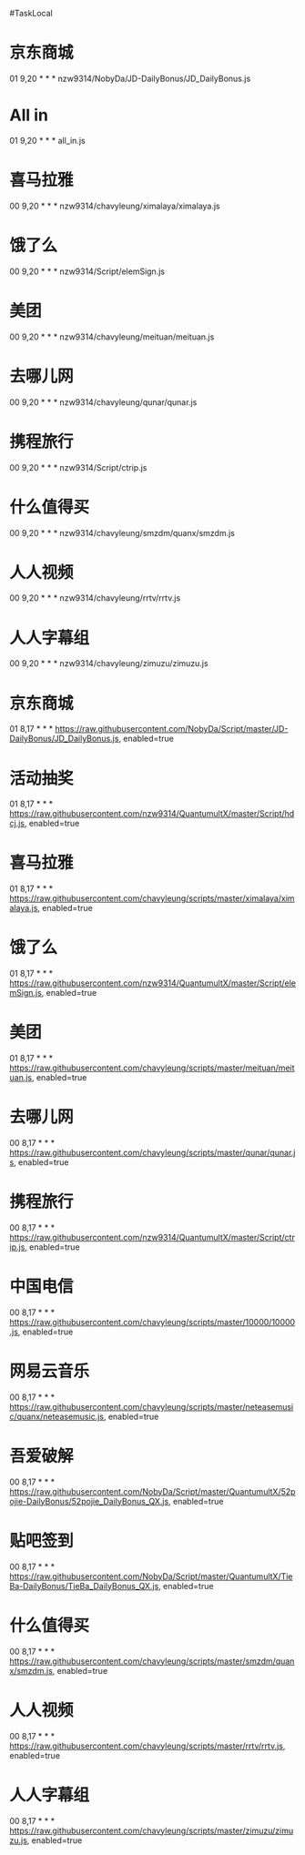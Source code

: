 
#TaskLocal

# 京东商城
01 9,20 * * * nzw9314/NobyDa/JD-DailyBonus/JD_DailyBonus.js
# All in
01 9,20 * * * all_in.js
# 喜马拉雅
00 9,20 * * * nzw9314/chavyleung/ximalaya/ximalaya.js
# 饿了么
00 9,20 * * * nzw9314/Script/elemSign.js
# 美团
00 9,20 * * * nzw9314/chavyleung/meituan/meituan.js
# 去哪儿网
00 9,20 * * * nzw9314/chavyleung/qunar/qunar.js
# 携程旅行
00 9,20 * * * nzw9314/Script/ctrip.js
# 什么值得买
00 9,20 * * * nzw9314/chavyleung/smzdm/quanx/smzdm.js
# 人人视频
00 9,20 * * * nzw9314/chavyleung/rrtv/rrtv.js
# 人人字幕组
00 9,20 * * * nzw9314/chavyleung/zimuzu/zimuzu.js



# 京东商城
01 8,17 * * * https://raw.githubusercontent.com/NobyDa/Script/master/JD-DailyBonus/JD_DailyBonus.js, enabled=true
# 活动抽奖
01 8,17 * * * https://raw.githubusercontent.com/nzw9314/QuantumultX/master/Script/hdcj.js, enabled=true
# 喜马拉雅
01 8,17 * * * https://raw.githubusercontent.com/chavyleung/scripts/master/ximalaya/ximalaya.js, enabled=true
# 饿了么
01 8,17 * * * https://raw.githubusercontent.com/nzw9314/QuantumultX/master/Script/elemSign.js, enabled=true
# 美团
01 8,17 * * * https://raw.githubusercontent.com/chavyleung/scripts/master/meituan/meituan.js, enabled=true
# 去哪儿网
00 8,17 * * * https://raw.githubusercontent.com/chavyleung/scripts/master/qunar/qunar.js, enabled=true
# 携程旅行
00 8,17 * * * https://raw.githubusercontent.com/nzw9314/QuantumultX/master/Script/ctrip.js, enabled=true
# 中国电信
00 8,17 * * * https://raw.githubusercontent.com/chavyleung/scripts/master/10000/10000.js, enabled=true
# 网易云音乐
00 8,17 * * * https://raw.githubusercontent.com/chavyleung/scripts/master/neteasemusic/quanx/neteasemusic.js, enabled=true
# 吾爱破解
00 8,17 * * * https://raw.githubusercontent.com/NobyDa/Script/master/QuantumultX/52pojie-DailyBonus/52pojie_DailyBonus_QX.js, enabled=true
# 贴吧签到
00 8,17 * * * https://raw.githubusercontent.com/NobyDa/Script/master/QuantumultX/TieBa-DailyBonus/TieBa_DailyBonus_QX.js, enabled=true
# 什么值得买
00 8,17 * * * https://raw.githubusercontent.com/chavyleung/scripts/master/smzdm/quanx/smzdm.js, enabled=true
# 人人视频
00 8,17 * * * https://raw.githubusercontent.com/chavyleung/scripts/master/rrtv/rrtv.js, enabled=true
# 人人字幕组
00 8,17 * * * https://raw.githubusercontent.com/chavyleung/scripts/master/zimuzu/zimuzu.js, enabled=true

